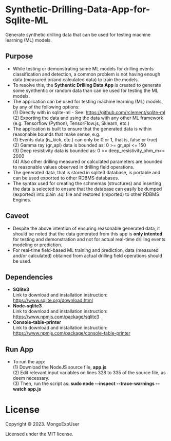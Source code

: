 # Synthetic-Drilling-Data-App-for-Sqlite-ML
Generate synthetic drilling data that can be used for testing machine learning (ML) models.

## Purpose    
* While testing or demonstrating some ML models for drilling events classification and detection, a common problem is not having enough data (measured or/and calculated data) to train the models.
* To resolve this, the <strong> Sythentic Drilling Data App </strong> is created to generate some synthentic or random data than can be used for testing the ML models.
* The application can be used for testing machine learning (ML) models, by any of the following options: <br>
  (1) Directly with in sqlite-ml - See: https://github.com/rclement/sqlite-ml <br>
  (2) Exporting the data and using the data with any other ML framework (e.g. Tensorflow (Python), TensorFlow.js, Sklearn, etc.)
* The application is built to ensure that the generated data is within reasonable bounds that make sense, e.g. <br>
  (1) Events data (is_kick, etc.) can only be 0 or 1, that is, false or true) <br>
  (2) Gamma ray (gr_api) data is bounded as:  0 >= gr_api <= 150 <br>
  (3) Deep resistivity data is bounded as: 0 >= deep_resistivity_ohm_m<= 2000 <br>
  (4) Also other drilling measured or calculated parameters are bounded to reasonable values observed in drilling field operations.
* The generated data, that is stored in sqlite3 database, is portable and can be used exported to other RDBMS databases.
* The syntax used for creating the schmemas (structures) and inserting the data is selected to ensure that the database can easily be dumped (exported) into plain .sql file and restored (imported) to other RDBMS Engines.

## Caveot  
* Despite the above intention of ensuring reasonable generated data, it should be noted that the data generated from this app is <strong> only intented </strong> for testing and demonstration and not for actual real-time drilling events modeling or prediction.
* For real-time field-based ML training and prediction, data (measured and/or calculated) obtained from actual drilling field operations should be used.
    
## Dependencies
* <strong> SQlite3 </strong> <br>
  Link to download and installation instruction: https://www.sqlite.org/download.html
* <strong> Node-sqlite3 </strong> <br>
  Link to download and installation instruction: https://www.npmjs.com/package/sqlite3
* <strong> Console-table-printer </strong> <br>
  Link to download and installation instruction: https://www.npmjs.com/package/console-table-printer

##  Run App
* To run the app: <br>
  (1) Download the NodeJS source file, <strong> app.js </strong> <br>
  (2) Edit relevant input variables on lines 328 to 335 of the source file, as deem necessary. <br>
  (3) Then, run the script as: <strong> sudo node --inspect --trace-warnings --watch app.js </strong>



# License

Copyright © 2023. MongoExpUser

Licensed under the MIT license.
